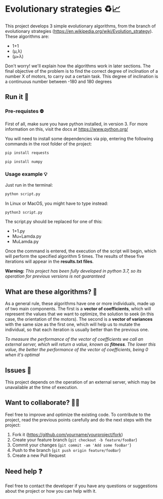 # Evolutionary strategies ♻️📈

This project develops 3 simple evolutionary algorithms, from the branch of evolutionary strategies (https://en.wikipedia.org/wiki/Evolution_strategy). These algorithms are:

-   1+1
-   (µ,λ)
-   (µ+λ)

Don't worry! we'll explain how the algorithms work in later sections. The final objective of the problem is to find the correct degree of inclination of a number X of motors, to carry out a certain task. This degree of inclination is a continuous number between -180 and 180 degrees

## Run it 🚀

### Pre-requistes ⛔

First of all, make sure you have python installed, in version 3. For more information on this, visit the docs at https://www.python.org/

You will need to install some dependencies via pip, entering the following commands in the root folder of the project:

```sh
pip install requests
```

```sh
pip install numpy
```

### Usage example 💡

Just run in the terminal:

```sh
python script.py
```

In Linux or MacOS, you might have to type instead:

```sh
python3 script.py
```

The script.py should be replaced for one of this:

-   1+1.py
-   Mu+Lamda.py
-   MuLamda.py

Once the command is entered, the execution of the script will begin, which will perform the specified algorithm 5 times. The results of these five iterations will appear in the **results.txt files**.

**Warning:** _This project has been fully developed in python 3.7, so its operation for previous versions is not guaranteed_

## What are these algorithms? 🧠

As a general rule, these algorithms have one or more individuals, made up of two main components. The first is a **vector of coefficients**, which will represent the values ​​that we want to optimize, the solution to seek (in this case, the orientation of the motors). The second is a **vector of variances** with the same size as the first one, which will help us to mutate the individual, so that each iteration is usually better than the previous one.

_To measure the performance of the vector of coefficients we call an external server, which will return a value, known as **fitness**. The lower this value, the better the performance of the vector of coefficients, being 0 when it's optimal_

## Issues 🤕

This project depends on the operation of an external server, which may be unavailable at the time of execution.

## Want to collaborate? 🙋🏻

Feel free to improve and optimize the existing code. To contribute to the project, read the previous points carefully and do the next steps with the project:

1. Fork it (<https://github.com/yourname/yourproject/fork>)
2. Create your feature branch (`git checkout -b feature/fooBar`)
3. Commit your changes (`git commit -am 'Add some fooBar'`)
4. Push to the branch (`git push origin feature/fooBar`)
5. Create a new Pull Request

## Need help ❓

Feel free to contact the developer if you have any questions or suggestions about the project or how you can help with it.
